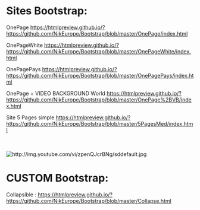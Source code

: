 

# Sites Bootstrap:


OnePage https://htmlpreview.github.io/?https://github.com/NikEurope/Bootstrap/blob/master/OnePage/index.html

OnePageWhite https://htmlpreview.github.io/?https://github.com/NikEurope/Bootstrap/blob/master/OnePageWhite/index.html

OnePagePays https://htmlpreview.github.io/?https://github.com/NikEurope/Bootstrap/blob/master/OnePagePays/index.html


OnePage + VIDEO BACKGROUND World https://htmlpreview.github.io/?https://github.com/NikEurope/Bootstrap/blob/master/OnePage%2BVB/index.html

Site 5 Pages simple https://htmlpreview.github.io/?https://github.com/NikEurope/Bootstrap/blob/master/5PagesMed/index.html


<br />
<br />


<img alt="http://img.youtube.com/vi/zpenQJcrBNg/sddefault.jpg" src="https://camo.githubusercontent.com/c088049951331216143364ccd4001bff2efaa1dd/687474703a2f2f696d672e796f75747562652e636f6d2f76692f7a70656e514a6372424e672f736464656661756c742e6a7067" data-canonical-src="http://getbootstrap.com/assets/img/components.png" style="max-width:100%;">

<br />


# CUSTOM Bootstrap:

Collapsible : https://htmlpreview.github.io/?https://github.com/NikEurope/Bootstrap/blob/master/Collapse.html
